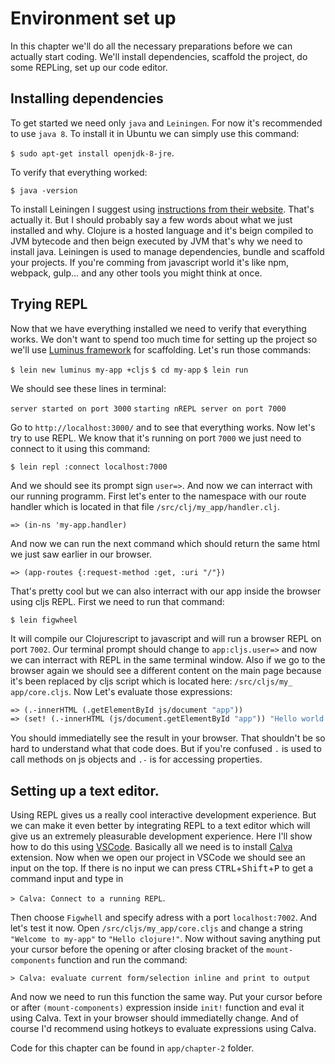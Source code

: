 # Environment set up

In this chapter we'll do all the necessary preparations before we can actually start coding. We'll install dependencies, scaffold the project, do some REPLing, set up our code editor.

## Installing dependencies

To get started we need only `java` and `Leiningen`. For now it's recommended to use `java 8`.  To install it in Ubuntu we can simply use this command: 

`$ sudo apt-get install openjdk-8-jre`. 

To verify that everything worked:

`$ java -version`

To install Leiningen I suggest using [instructions from their website][1].
That's actually it. But I should probably say a few words about what we just installed and why. Clojure is a hosted language and it's beign compiled to JVM bytecode and then beign executed by JVM that's why we need to install java. Leiningen is used to manage dependencies, bundle and scaffold your projects. If you're comming from javascript world it's like npm, webpack, gulp... and any other tools you might think at once.

## Trying REPL

Now that we have everything installed we need to verify that everything works. We don't want to spend too much time for setting up the project so we'll use [Luminus framework][2] for scaffolding. Let's run those commands:

`$ lein new luminus my-app +cljs`
`$ cd my-app`
`$ lein run`

We should see these lines in terminal:

`server started on port 3000`
`starting nREPL server on port 7000`

Go to `http://localhost:3000/` and to see that everything works. Now let's try to use REPL. We know that it's running on port `7000` we just need to connect to it using this command:

`$ lein repl :connect localhost:7000`

And we should see its prompt sign `user=>`. And now we can interract with our running programm. First let's enter to the namespace with our route handler which is located in that file `/src/clj/my_app/handler.clj`.

`=> (in-ns 'my-app.handler)`

And now we can run the next command which should return the same html we just saw earlier in our browser.

`=> (app-routes {:request-method :get, :uri "/"})`

That's pretty cool but we can also interract with our app inside the browser using cljs REPL. First we need to run that command:

`$ lein figwheel`

It will compile our Clojurescript to javascript and will run a browser REPL on port `7002`. Our terminal prompt should change to `app:cljs.user=>` and now we can interract with REPL in the same terminal window. Also if we go to the browser again we should see a different content on the main page because it's been replaced by cljs script which is located here: `/src/cljs/my_
app/core.cljs`.  Now Let's evaluate those expressions:

```clj
=> (.-innerHTML (.getElementById js/document "app"))
=> (set! (.-innerHTML (js/document.getElementById "app")) "Hello world!")
```

 You should immediatelly see the result in your browser.  That shouldn't be so hard to understand what that code does. But if you're confused `.` is used to call methods on js objects and `.-` is for accessing properties. 

## Setting up a text editor.

Using REPL gives us a really cool interactive development experience. But we can make it even better by integrating REPL to a text editor which will give us an extremely pleasurable development experience. Here I'll show how to do this using [VSCode][3].  Basically all we need is to install [Calva][4] extension. Now when we open our project in VSCode we should see an input on the top. If there is no input we can press <kbd>CTRL</kbd>+<kbd>Shift</kbd>+<kbd>P</kbd> to get a command input and type in 

`> Calva: Connect to a running REPL`. 

Then choose `Figwhell` and specify adress with a port `localhost:7002`. And let's test it now. Open `/src/cljs/my_app/core.cljs` and change a string `"Welcome to my-app"` to `"Hello clojure!"`.  Now without saving anything put your cursor before the opening or after closing bracket of the `mount-components` function and run the command:

`> Calva: evaluate current form/selection inline and print to output`

And now we need to run this function the same way. Put your cursor before or after `(mount-components)` expression inside `init!` function and eval it using Calva. Text in your browser should immediatelly change. And of course I'd recommend using hotkeys to evaluate expressions using Calva. 

Code for this chapter can be found in `app/chapter-2` folder.







[1]: https://leiningen.org/#install
[2]: http://www.luminusweb.net/
[3]: https://code.visualstudio.com/
[4]: https://github.com/BetterThanTomorrow/calva
<!--stackedit_data:
eyJoaXN0b3J5IjpbNDU5NjQ4NDldfQ==
-->